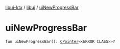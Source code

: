 [libui-ktx](../index.md) / [libui](index.md) / [uiNewProgressBar](./ui-new-progress-bar.md)

# uiNewProgressBar

`fun uiNewProgressBar(): `[`CPointer`](../kotlinx.cinterop/-c-pointer/index.md)`<<ERROR CLASS>>?`